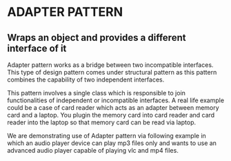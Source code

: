 # ADAPTER PATTERN

## Wraps an object and provides a different interface of it

Adapter pattern works as a bridge between two incompatible interfaces. 
This type of design pattern comes under structural pattern as this pattern combines the capability of two independent interfaces.

This pattern involves a single class which is responsible to join functionalities of independent or incompatible interfaces. 
A real life example could be a case of card reader which acts as an adapter between memory card and a laptop. 
You plugin the memory card into card reader and card reader into the laptop so that memory card can be read via laptop.

We are demonstrating use of Adapter pattern via following example in which an audio player device can play mp3 files only and wants to use an advanced audio player capable of playing vlc and mp4 files.
